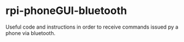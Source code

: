 # rpi-phoneGUI-bluetooth
Useful code and instructions in order to receive commands issued py a phone via bluetooth.
